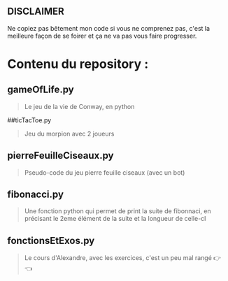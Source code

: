 ## **__DISCLAIMER__**
Ne copiez pas bêtement mon code si vous ne comprenez pas, c'est la meilleure façon de se foirer et ça ne va pas vous faire progresser.

# Contenu du repository :

## gameOfLife.py 
> Le jeu de la vie de Conway, en python

##ticTacToe.py
> Jeu du morpion avec 2 joueurs

## pierreFeuilleCiseaux.py
> Pseudo-code du jeu pierre feuille ciseaux (avec un bot)

## fibonacci.py
>Une fonction python qui permet de print la suite de fibonnaci, en précisant le 2eme élément de la suite et la longueur de celle-cI

## fonctionsEtExos.py
>Le cours d'Alexandre, avec les exercices, c'est un peu mal rangé 👉👈
